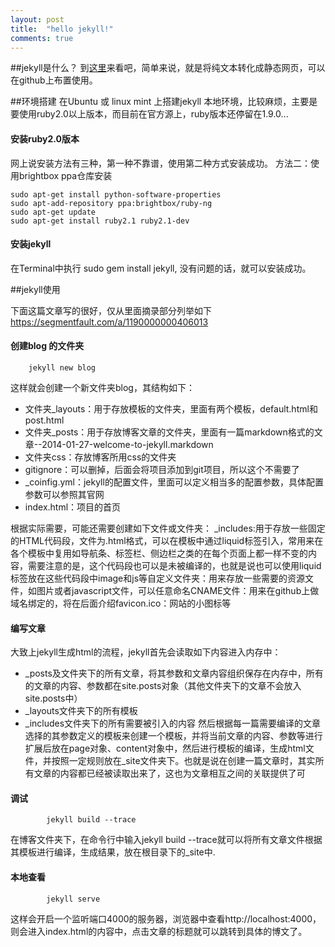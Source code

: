 ```yaml
---
layout: post
title:  "hello jekyll!"
comments: true
---
```


##jekyll是什么？
到[这里](http://jekyll.bootcss.com/)来看吧，简单来说，就是将纯文本转化成静态网页，可以在github上布置使用。

##环境搭建
在Ubuntu 或 linux mint 上搭建jekyll 本地环境，比较麻烦，主要是要使用ruby2.0以上版本，而目前在官方源上，ruby版本还停留在1.9.0...

#### 安装ruby2.0版本
网上说安装方法有三种，第一种不靠谱，使用第二种方式安装成功。
方法二：使用brightbox ppa仓库安装

	sudo apt-get install python-software-properties
	sudo apt-add-repository ppa:brightbox/ruby-ng
	sudo apt-get update
	sudo apt-get install ruby2.1 ruby2.1-dev

#### 安装jekyll

在Terminal中执行 sudo gem install jekyll, 没有问题的话，就可以安装成功。

##jekyll使用

下面这篇文章写的很好，仅从里面摘录部分列举如下
https://segmentfault.com/a/1190000000406013

#### 创建blog 的文件夹

```
	jekyll new blog
```

这样就会创建一个新文件夹blog，其结构如下：

+ 文件夹_layouts：用于存放模板的文件夹，里面有两个模板，default.html和post.html
+ 文件夹_posts：用于存放博客文章的文件夹，里面有一篇markdown格式的文章--2014-01-27-welcome-to-jekyll.markdown
+ 文件夹css：存放博客所用css的文件夹
+ gitignore：可以删掉，后面会将项目添加到git项目，所以这个不需要了
+ _coinfig.yml：jekyll的配置文件，里面可以定义相当多的配置参数，具体配置参数可以参照其官网
+ index.html：项目的首页

根据实际需要，可能还需要创建如下文件或文件夹：
_includes:用于存放一些固定的HTML代码段，文件为.html格式，可以在模板中通过liquid标签引入，常用来在各个模板中复用如导航条、标签栏、侧边栏之类的在每个页面上都一样不变的内容，需要注意的是，这个代码段也可以是未被编译的，也就是说也可以使用liquid标签放在这些代码段中image和js等自定义文件夹：用来存放一些需要的资源文件，如图片或者javascript文件，可以任意命名CNAME文件：用来在github上做域名绑定的，将在后面介绍favicon.ico：网站的小图标等

#### 编写文章

大致上jekyll生成html的流程，jekyll首先会读取如下内容进入内存中：
+ _posts及文件夹下的所有文章，将其参数和文章内容组织保存在内存中，所有的文章的内容、参数都在site.posts对象（其他文件夹下的文章不会放入site.posts中）
+ _layouts文件夹下的所有模板
+ _includes文件夹下的所有需要被引入的内容
然后根据每一篇需要编译的文章选择的其参数定义的模板来创建一个模板，并将当前文章的内容、参数等进行扩展后放在page对象、content对象中，然后进行模板的编译，生成html文件，并按照一定规则放在_site文件夹下。也就是说在创建一篇文章时，其实所有文章的内容都已经被读取出来了，这也为文章相互之间的关联提供了可

#### 调试

```
		jekyll build --trace
```

在博客文件夹下，在命令行中输入jekyll build --trace就可以将所有文章文件根据其模板进行编译，生成结果，放在根目录下的_site中.

#### 本地查看

```
		jekyll serve
```

这样会开启一个监听端口4000的服务器，浏览器中查看http://localhost:4000，则会进入index.html的内容中，点击文章的标题就可以跳转到具体的博文了。
